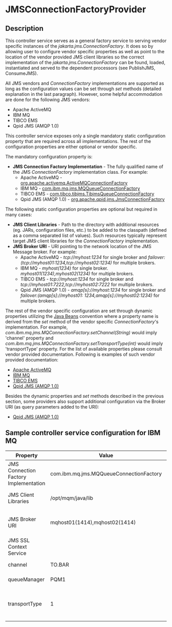 <!--
  Licensed to the Apache Software Foundation (ASF) under one or more
  contributor license agreements.  See the NOTICE file distributed with
  this work for additional information regarding copyright ownership.
  The ASF licenses this file to You under the Apache License, Version 2.0
  (the "License"); you may not use this file except in compliance with
  the License.  You may obtain a copy of the License at
      http://www.apache.org/licenses/LICENSE-2.0
  Unless required by applicable law or agreed to in writing, software
  distributed under the License is distributed on an "AS IS" BASIS,
  WITHOUT WARRANTIES OR CONDITIONS OF ANY KIND, either express or implied.
  See the License for the specific language governing permissions and
  limitations under the License.
-->

# JMSConnectionFactoryProvider

## Description

This controller service serves as a general factory service to serving vendor specific instances of the
_jakarta.jms.ConnectionFactory_. It does so by allowing user to configure vendor specific properties as well as point to
the location of the vendor provided JMS client libraries so the correct implementation of the
_jakarta.jms.ConnectionFactory_ can be found, loaded, instantiated and served to the dependent processors (see PublishJMS,
ConsumeJMS).

All JMS vendors and _ConnectionFactory_ implementations are supported as long as the configuration values can be set
through _set_ methods (detailed explanation in the last paragraph). However, some helpful accommodation are done for the
following JMS vendors:

* Apache ActiveMQ
* IBM MQ
* TIBCO EMS
* Qpid JMS (AMQP 1.0)

This controller service exposes only a single mandatory static configuration property that are required across all
implementations. The rest of the configuration properties are either optional or vendor specific.

The mandatory configuration property is:

* **JMS Connection Factory Implementation** - The fully qualified name of the JMS _ConnectionFactory_ implementation
  class. For example:
    * Apache
      ActiveMQ - [org.apache.activemq.ActiveMQConnectionFactory](http://activemq.apache.org/maven/5.15.9/apidocs/org/apache/activemq/ActiveMQConnectionFactory.html)
    * IBM
      MQ - [com.ibm.mq.jms.MQQueueConnectionFactory](https://www-01.ibm.com/support/knowledgecenter/SSFKSJ_8.0.0/com.ibm.mq.javadoc.doc/WMQJMSClasses/com/ibm/mq/jms/MQQueueConnectionFactory.html)
    * TIBCO
      EMS - [com.tibco.tibjms.TibjmsQueueConnectionFactory](https://docs.tibco.com/pub/enterprise_message_service/8.1.0/doc/html/tib_ems_api_reference/api/javadoc/com/tibco/tibjms/TibjmsQueueConnectionFactory.html)
    * Qpid JMS (AMQP
      1.0) - [org.apache.qpid.jms.JmsConnectionFactory](https://github.com/apache/qpid-jms/blob/1.1.0/qpid-jms-client/src/main/java/org/apache/qpid/jms/JmsConnectionFactory.java)

The following static configuration properties are optional but required in many cases:

* **JMS Client Libraries** - Path to the directory with additional resources (eg. JARs, configuration files, etc.) to be
  added to the classpath (defined as a comma separated list of values). Such resources typically represent target JMS
  client libraries for the _ConnectionFactory_ implementation.
* **JMS Broker URI** - URI pointing to the network location of the JMS Message broker. For example:
    * Apache ActiveMQ - _tcp://myhost:1234_ for single broker and _failover:(tcp://myhost01:1234,tcp://myhost02:1234)_
      for multiple brokers.
    * IBM MQ - _myhost(1234)_ for single broker. _myhost01(1234),myhost02(1234)_ for multiple brokers.
    * TIBCO EMS - _tcp://myhost:1234_ for single broker and _tcp://myhost01:7222,tcp://myhost02:7222_ for multiple
      brokers.
    * Qpid JMS (AMQP 1.0) - _amqp\[s\]://myhost:1234_ for single broker and _failover:(amqp\[s\]://myhost01:
      1234,amqp\[s\]://myhost02:1234)_ for multiple brokers.

The rest of the vendor specific configuration are set through dynamic properties utilizing
the [Java Beans](http://docstore.mik.ua/orelly/java-ent/jnut/ch06_02.htm) convention where a property name is derived
from the _set_ method of the vendor specific _ConnectionFactory_'s implementation. For example,
_com.ibm.mq.jms.MQConnectionFactory.setChannel(String)_ would imply 'channel' property and
_com.ibm.mq.jms.MQConnectionFactory.setTransportType(int)_ would imply 'transportType' property. For the list of
available properties please consult vendor provided documentation. Following is examples of such vendor provided
documentation:

* [Apache ActiveMQ](http://activemq.apache.org/maven/5.15.9/apidocs/org/apache/activemq/ActiveMQConnectionFactory.html)
* [IBM MQ](https://www.ibm.com/support/knowledgecenter/SSFKSJ_8.0.0/com.ibm.mq.javadoc.doc/WMQJMSClasses/com/ibm/mq/jms/MQConnectionFactory.html)
* [TIBCO EMS](https://docs.tibco.com/pub/enterprise_message_service/8.1.0/doc/html/tib_ems_api_reference/api/javadoc/com/tibco/tibjms/TibjmsConnectionFactory.html)
* [Qpid JMS (AMQP 1.0)](https://docs.tibco.com/pub/enterprise_message_service/8.1.0/doc/html/tib_ems_api_reference/api/javadoc/com/tibco/tibjms/TibjmsConnectionFactory.html)

Besides the dynamic properties and _set_ methods described in the previous section, some providers also support
additional configuration via the Broker URI (as query parameters added to the URI):

* [Qpid JMS (AMQP 1.0)](https://qpid.apache.org/releases/qpid-jms-1.1.0/docs/index.html#connection-uri)

## Sample controller service configuration for IBM MQ

| Property                              | Value                                   | Static/Dynamic | Comments                                                                                                                                                                                                                                             |
|---------------------------------------|-----------------------------------------|----------------|------------------------------------------------------------------------------------------------------------------------------------------------------------------------------------------------------------------------------------------------------|
| JMS Connection Factory Implementation | com.ibm.mq.jms.MQQueueConnectionFactory | Static         | Vendor provided implementation of QueueConnectionFactory                                                                                                                                                                                             |
| JMS Client Libraries                  | /opt/mqm/java/lib                       | Static         | Default installation path of client JAR files on Linux systems                                                                                                                                                                                       |
| JMS Broker URI                        | mqhost01(1414),mqhost02(1414)           | Static         | [Connection Name List syntax](https://www.ibm.com/support/knowledgecenter/ro/SSAW57_9.0.0/com.ibm.websphere.nd.multiplatform.doc/ae/ucli_pqcfm.html#MQTopicConnectionFactory_enterporthostname). Colon separated host/port pair(s) is also supported |
| JMS SSL Context Service               |                                         | Static         | Only required if using SSL/TLS                                                                                                                                                                                                                       |
| channel                               | TO.BAR                                  | Dynamic        | Required when using the client transport mode                                                                                                                                                                                                        |
| queueManager                          | PQM1                                    | Dynamic        | Name of queue manager. Always required.                                                                                                                                                                                                              |
| transportType                         | 1                                       | Dynamic        | Constant integer value corresponding to the client transport mode. Default value is ["Bindings, then client"](https://www.ibm.com/support/knowledgecenter/en/SSEQTP_9.0.0/com.ibm.websphere.base.doc/ae/umj_pjcfm.html)                              |